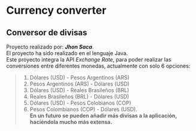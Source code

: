 # Currency converter
## Conversor de divisas
  Proyecto realizado por: ***Jhon Saca***.<br>
  El proyecto ha sido realizado en el lenguaje Java. <br>
  Este proyecto integra la API *Exchange Rate*, para poder realizar las conversiones entre diferentes monedas, actualmente con solo 6 opciones:
> 1. Dólares (USD) - Pesos Argentinos (ARS)
> 2. Pesos Argentinos (ARS) - Dólares (USD)
> 3. Dólares (USD) - Reales Brasileños (BRL)
> 4. Reales Brasileños (BRL) - Dólares (USD)
> 5. Dólares (USD) - Pesos Colobianos (COP)
> 6. Pesos Colombianos (COP) - Dólares (USD). <br>
**En un futuro se pueden añadir más divisas a la aplicación, haciéndola mucho más extensa.**
